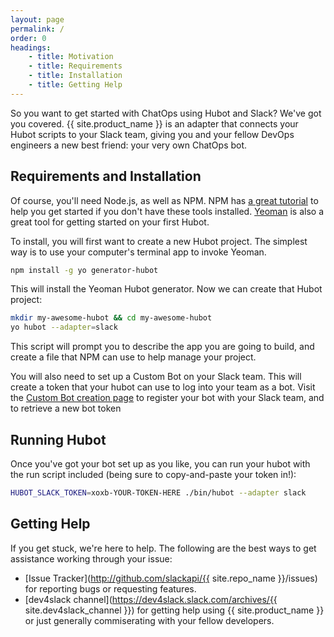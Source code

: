 ```yaml
---
layout: page
permalink: /
order: 0
headings:
    - title: Motivation
    - title: Requirements
    - title: Installation
    - title: Getting Help
---
```


So you want to get started with ChatOps using Hubot and Slack? We've got you covered. {{ site.product_name }} is an
adapter that connects your Hubot scripts to your Slack team, giving you and your fellow DevOps engineers a new best friend: your very own ChatOps bot.

## Requirements and Installation

Of course, you'll need Node.js, as well as NPM. NPM has
[a great tutorial](https://docs.npmjs.com/getting-started/installing-node) to help you get started if you don't have
these tools installed. [Yeoman](http://yeoman.io) is also a great tool for getting started on your first Hubot.

To install, you will first want to create a new Hubot project. The simplest way is to use your computer's terminal app
to invoke Yeoman.

```bash
npm install -g yo generator-hubot
```

This will install the Yeoman Hubot generator. Now we can create that Hubot project:

```bash
mkdir my-awesome-hubot && cd my-awesome-hubot
yo hubot --adapter=slack
```

This script will prompt you to describe the app you are going to build, and create a file that NPM can use to help
manage your project.

You will also need to set up a Custom Bot on your Slack team. This will create a token that your hubot can use to
log into your team as a bot. Visit the [Custom Bot creation page](https://my.slack.com/apps/A0F7YS25R-bots) to register
your bot with your Slack team, and to retrieve a new bot token

## Running Hubot

Once you've got your bot set up as you like, you can run your hubot with the run script included (being sure to
copy-and-paste your token in!):

```bash
HUBOT_SLACK_TOKEN=xoxb-YOUR-TOKEN-HERE ./bin/hubot --adapter slack
```

## Getting Help

If you get stuck, we're here to help. The following are the best ways to get assistance working through your issue:

  * [Issue Tracker](http://github.com/slackapi/{{ site.repo_name }}/issues) for reporting bugs or requesting features.
  * [dev4slack channel](https://dev4slack.slack.com/archives/{{ site.dev4slack_channel }}) for getting help using
  {{ site.product_name }} or just generally commiserating with your fellow developers.
